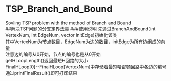 # TSP_Branch_and_Bound
Sovling TSP problem with the method of Branch and Bound<br>
##解决TSP问题的分支定界法类
###使用说明
  先通过BranchAndBound(int VertexNum, int EdgeNum, vector<Edge> initEdge)初始化该类<br>
  其中VertexNum为节点数目，EdgeNum为边的数目，initEdge为所有边组成的向量<br>
  注意边的编号从0开始，节点的编号也是从0开始<br>
  getHLoopLength()返回最短H回路的大小<br>
  FinalHLoop[0]--FinalHLoop[VertexNum]中存储着最短哈密顿回路中各边的编号<br>
  通过printFinalResult()即可打印结果<br>
